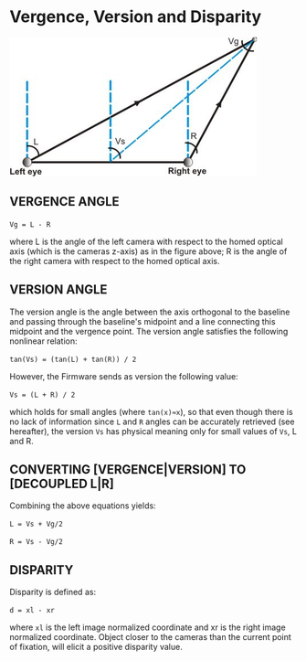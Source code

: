 # **Vergence, Version and Disparity**

![Vergence Version](./img/vergence-version.png)

## VERGENCE ANGLE

`Vg = L - R`

where L is the angle of the left camera with respect to the homed optical axis (which is the cameras z-axis) as in the figure above; R is the angle of the right camera with respect to the homed optical axis.

## VERSION ANGLE

The version angle is the angle between the axis orthogonal to the baseline and passing through the baseline's midpoint and a line connecting this midpoint and the vergence point. The version angle satisfies the following nonlinear relation:

`tan(Vs) = (tan(L) + tan(R)) / 2`

However, the Firmware sends as version the following value:

`Vs = (L + R) / 2`

which holds for small angles (where `tan(x)≈x`), so that even though there is no lack of information since `L` and `R` angles can be accurately retrieved (see hereafter), the version `Vs` has physical meaning only for small values of `Vs`, L and R.

## CONVERTING [VERGENCE|VERSION] TO [DECOUPLED L|R]

Combining the above equations yields:

`L = Vs + Vg/2`

`R = Vs - Vg/2`


## DISPARITY

Disparity is defined as:

`d = xl - xr`

where `xl` is the left image normalized coordinate and xr is the right image normalized coordinate.
Object closer to the cameras than the current point of fixation, will elicit a positive disparity value.